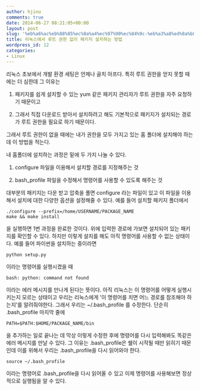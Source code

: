 ```yaml
---
author: hjinu
comments: true
date: 2014-06-27 08:21:05+00:00
layout: post
slug: '%eb%a6%ac%eb%88%85%ec%8a%a4%ec%97%90%ec%84%9c-%eb%a3%a8%ed%8a%b8-%ea%b6%8c%ed%95%9c-%ec%97%86%ec%9d%b4-%ed%8c%a8%ed%82%a4%ec%a7%80-%ec%84%a4%ec%b9%98%ed%95%98%eb%8a%94-%eb%b0%a9%eb%b2%95'
title: 리눅스에서 루트 권한 없이 패키지 설치하는 방법
wordpress_id: 12
categories:
- Linux
---
```


리눅스 초보에서 개발 환경 세팅은 언제나 골치 아프다. 특히 루트 권한을 얻지 못할 때에는 더 심한데 그 이유는



	
  1. 패키지를 쉽게 설치할 수 있는 yum 같은 패키지 관리자가 루트 권한을 자주 요청하기 때문이고

	
  2. 그래서 직접 다운로드 받아서 설치하려고 해도 기본적으로 패키지가 설치되는 경로가 루트 권한을 필요로 하기 때문이다.


그래서 루트 권한이 없을 때에는 내가 권한을 모두 가지고 있는 홈 폴더에 설치해야 하는데 이 방법을 적는다.

<!-- More -->

내 홈폴더에 설치하는 과정은 밑에 두 가지 나눌 수 있다.

	
  1. configure 파일을 이용해서 설치할 경로를 지정해주는 것

	
  2. bash_profile 파일을 수정해서 명령어를 사용할 수 있도록 해주는 것


대부분의 패키지는 다운 받고 압축을 풀면 configure 라는 파일이 있고 이 파일을 이용해서 설치에 대한 다양한 옵션을 설정해줄 수 있다. 예를 들어 설치할 패키지 폴더에서

    
    ./configure --prefix=/home/USERNAME/PACKAGE_NAME
    make && make install


을 실행하면 1번 과정을 완료한 것이다. 위에 입력한 경로에 가보면 설치되어 있는 패키지를 확인할 수 있다. 하지만 이렇게 설치를 해도 아직 명령어를 사용할 수 없는 상태이다. 예를 들어 파이썬을 설치하는 중이라면

    
    python setup.py


이라는 명령어를 실행시켰을 때

    
    bash: python: command not found


이라는 에러 메시지를 만나게 된다는 뜻이다. 아직 리눅스는 이 명령어를 어떻게 실행시키는지 모르는 상태이고 우리는 리눅스에게 '이 명령어를 치면 어느 경로를 참조해야 하는지'를 알려줘야한다. 그래서 우리는 ~/.bash_profile 를 수정한다. 단순히 .bash_profile 마지막 줄에

    
    PATH=$PATH:$HOME/PACKAGE_NAME/bin


을 추가하는 일로 끝나는 데 막상 이렇게 수정한 후에 명령어를 다시 입력해봐도 똑같은 에러 메시지를 만날 수 있다. 그 이유는 .bash_profile은 쉘이 시작될 때만 읽히기 때문인데 이를 위해서 우리는 .bash_profile을 다시 읽어와야 한다.

    
    source ~/.bash_profile


이라는 명령어로 .bash_profile을 다시 읽어올 수 있고 이제 명령어를 사용해보면 정상적으로 실행됨을 알 수 있다.




